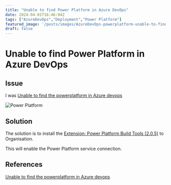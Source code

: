 ```yaml
---
title: "Unable to find Power Platform in Azure DevOps"
date: 2024-04-01T16:46:04Z
tags: ["AzureDevOps","Deployment","Power Platform"]
featured_image: '/posts/images/AzureDevOps-powerplatform-unable-to-find-powerplatform/UnabletoFindPowerPlatform.png'
draft: false
---
```


# Unable to find Power Platform in Azure DevOps

## Issue
I was [Unable to find the powerplatform in Azure devops](https://stackoverflow.com/questions/73568367/unable-to-find-the-powerplatform-in-azure-devops)

![Power Platform](../images/AzureDevOps-powerplatform-unable-to-find-powerplatform/UnabletoFindPowerPlatform.png)

## Solution

The solution is to install the [Extension: Power Platform Build Tools (2.0.5)](https://marketplace.visualstudio.com/items?itemName=microsoft-IsvExpTools.PowerPlatform-BuildTools&wt.mc_id=MVP_308367) to Organisation.

This will enable the Power Platform service connection.

## References

[Unable to find the powerplatform in Azure devops](https://stackoverflow.com/questions/73568367/unable-to-find-the-powerplatform-in-azure-devops)
